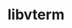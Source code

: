 ---
title: "libvterm"
layout: cache
categories: [package, develop]
meta: {"compilers": ["gcc@10.5.0", "gcc@13.3.0"], "num_specs": 6, "num_specs_by_stack": {"developer-tools-aarch64-linux-gnu": 3, "developer-tools-x86_64_v3-linux-gnu": 3, "root": 6}, "oss": ["centos7", "rhel8"], "platforms": ["linux"], "stacks": ["developer-tools-aarch64-linux-gnu", "developer-tools-x86_64_v3-linux-gnu", "root"], "targets": ["aarch64", "x86_64_v3"], "versions": ["0.3.3"]}
spec_details: [{"compiler": "gcc@10.5.0", "hash": "5sg676s6jqyi5afjnfea4eaf4ix7dt6r", "os": "centos7", "platform": "linux", "size": "-", "stacks": ["developer-tools-x86_64_v3-linux-gnu", "root"], "target": "x86_64_v3", "variants": ["build_system=makefile"], "versions": ["0.3.3"]}, {"compiler": "gcc@13.3.0", "hash": "azgdy4tcbkhlhcgbjkknq2wjablbulg3", "os": "rhel8", "platform": "linux", "size": "-", "stacks": ["developer-tools-aarch64-linux-gnu", "root"], "target": "aarch64", "variants": ["build_system=makefile"], "versions": ["0.3.3"]}, {"compiler": "gcc@13.3.0", "hash": "ufd7lio7xpvxvnx2ilqafvdnksagslzb", "os": "rhel8", "platform": "linux", "size": "-", "stacks": ["developer-tools-aarch64-linux-gnu", "root"], "target": "aarch64", "variants": ["build_system=makefile"], "versions": ["0.3.3"]}, {"compiler": "gcc@10.5.0", "hash": "ur4dqcchjoy6c47fmcrcogimnpdg2adp", "os": "centos7", "platform": "linux", "size": "-", "stacks": ["developer-tools-x86_64_v3-linux-gnu", "root"], "target": "x86_64_v3", "variants": ["build_system=makefile"], "versions": ["0.3.3"]}, {"compiler": "gcc@10.5.0", "hash": "vcmhwjrsfq7ond3vh22kyzzu6f2lqdok", "os": "centos7", "platform": "linux", "size": "-", "stacks": ["developer-tools-x86_64_v3-linux-gnu", "root"], "target": "x86_64_v3", "variants": ["build_system=makefile"], "versions": ["0.3.3"]}, {"compiler": "gcc@13.3.0", "hash": "xmbayghbot74ts2vf3477uk2e2c3ipfj", "os": "rhel8", "platform": "linux", "size": "-", "stacks": ["developer-tools-aarch64-linux-gnu", "root"], "target": "aarch64", "variants": ["build_system=makefile"], "versions": ["0.3.3"]}]
---